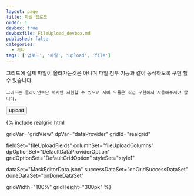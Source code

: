 ```yaml
---
layout: page
title: 파일 업로드
order: 1
devbox: true
devboxfile: FileUpload_devbox.md
published: false
categories:
  - 기타
tags: ['업로드', '파일', 'upload', 'file']
---
```


그리드에 실제 파일이 올라가는것은 아니며 파일 첨부 기능과 같이 동작하도록 구현 할 수 있습니다.

`그리드는 클라이언트단 까지만 지원할 수 있으며 서버 모듈은 직접 구현해서 사용해주셔야 합니다.`

<script>
  var selectFiles = {};
  var onGridSuccessDataSet = function(data, textStatus, jqXHR) {    
  	dataProvider.setRows(data);
  }
  var onDoneDataSet = function() {    
    gridView.onCellButtonClicked = function (grid, itemIndex, column) {
      if (column.name === "fileUpload") {
        var input = document.createElement("input");
        input.type="file"
        input.onchange = function(event) {
          var file = event.currentTarget.files[0];     
          grid.setValue(itemIndex, "fileUpload", file.name);
          selectFiles[file.name] = file;
        };
        input.display = "none";
        input.click();
      }
    } 

    $("#btnUpload").on("click",function(event) {
      var formData = new FormData();
      formData.method="post";
      formData.enctype = "multipart/form-data";
      for (var fileName in selectFiles) {
        formData.append("uploadFiles", selectFiles[fileName]);
      }
      var datas = [];
      var rows = dataProvider.getAllStateRows();
      for (var state in rows) {
        if (state == "createAndDeleted" || state == "none") continue;
        if (rows[state].length > 0) {
          for (var i =0, cnt = rows[state].length; i < cnt ;i++) {
            var data = dataProvider.getJsonRow(rows[state][i]);
            data.__state__ = state;
            datas.push(data);
          }
        };
      };
      datas.length > 0 && formData.append("datas", JSON.stringify(datas));
      

      var selectText = "";
      var keys = Object.keys(selectFiles);
      for(var i = 0; i < keys.length; i++){
          selectText += " name: " + selectFiles[keys[i]].name + ", size: " + selectFiles[keys[i]].size + ", type: " + selectFiles[keys[i]].type + "\n"
      }
      alert("datas: \n" + JSON.stringify(datas) + "\nselectFiles: \n" + selectText)

      selectFiles = {};
      dataProvider.clearRowStates(true, false);

      /*
      var ajaxReq = $.ajax({
        url : './insertAnimation.do',
        type : 'POST',
        data : formData,
        cache : false,
        contentType : false,
        processData : false,
        
        xhr: function(){
        //Get XmlHttpRequest object
        
          var xhr = $.ajaxSettings.xhr() ;
          //Set onprogress event handler
          xhr.upload.onprogress = function(event){
            var perc = Math.round((event.loaded / event.total) * 100);
            $('#progressBar').text(perc + '%');
            $('#progressBar').css('width',perc + '%');
          };
            return xhr ;
        },
        beforeSend: function( xhr ) {
          //Reset alert message and progress bar
          $('#alertMsg').text('');
          $('#progressBar').text('');
          $('#progressBar').css('width','0%');
        },
        success: function(data){
          selectFiles = {};
          dataProvider.clearRowStates(true, false);
        }
      })
      */
    });
  }
</script>

<input type="button" id="btnUpload" value="upload"><br/>

{% include realgrid.html

  gridVar="gridView"
  dpVar="dataProvider"
  gridId="realgrid"

  fieldSet="fileUploadFields"
  columnSet="fileUploadColumns"
  dpOptionSet="DefaultDataProviderOption"
  gridOptionSet="DefaultGridOption"
  styleSet="style1"

  dataSet="MaskEditorData.json"
  successDataSet="onGridSuccessDataSet"
  doneDataSet="onDoneDataSet"

  gridWidth="100%"
  gridHeight="300px" %}